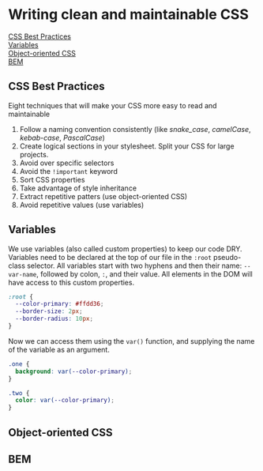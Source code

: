 # Writing clean and maintainable CSS

[CSS Best Practices](#css-best-practices)  
[Variables](#variables)  
[Object-oriented CSS](#object-oriented-css)  
[BEM](#bem)  

## CSS Best Practices

Eight techniques that will make your CSS more easy to read and maintainable

1. Follow a naming convention consistently (like *snake_case*, *camelCase*, *kebab-case*, *PascalCase*)
2. Create logical sections in your stylesheet. Split your CSS for large projects.
3. Avoid over specific selectors
4. Avoid the `!important` keyword
5. Sort CSS properties
6. Take advantage of style inheritance
7. Extract repetitive patters (use object-oriented CSS)
8. Avoid repetitive values (use variables)

## Variables

We use variables (also called custom properties) to keep our code DRY. Variables need to be declared at the top of our file in the `:root` pseudo-class selector. All variables start with two hyphens and then their name: `--var-name`, followed by colon, `:`, and their value. All elements in the DOM will have access to this custom properties.

``` css
:root {
  --color-primary: #ffdd36;
  --border-size: 2px;
  --border-radius: 10px;
}
```

Now we can access them using the `var()` function, and supplying the name of the variable as an argument.

``` css
.one {
  background: var(--color-primary);
}

.two {
  color: var(--color-primary);
}
```

## Object-oriented CSS

## BEM
